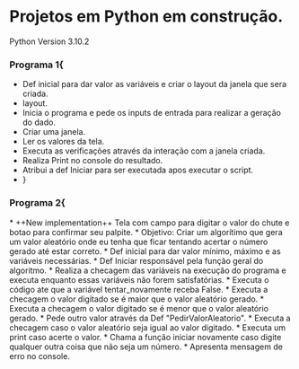 # Projetos em Python em construção.
Python Version 3.10.2
<h3> Programa 1{</h3>

* Def inicial para dar valor as variáveis e criar o layout da janela que sera criada.
* layout.
* Inicia o programa e pede os inputs de entrada para realizar a geração do dado.
* Criar uma janela.
* Ler os valores da tela.
* Executa as verificações através da interação com a janela criada.
* Realiza Print no console do resultado.
* Atribui a def Iniciar para ser executada apos executar o script.
* }

<h3> Programa 2{</h3>
* ++New implementation++ Tela com campo para digitar o valor do chute e botao para confirmar seu palpite.
* Objetivo: Criar um algorítimo que gera um valor aleatório onde eu tenha que ficar tentando acertar o número gerado até estar correto.
* Def inicial para dar valor mínimo, máximo e as variáveis necessárias.
* Def Iniciar responsável pela função geral do algoritmo.
* Realiza a checagem das variáveis na execução do programa e executa enquanto essas variáveis não forem satisfatórias.
* Executa o código ate que a variável tentar_novamente receba False.
* Executa a checagem o valor digitado se é maior que o valor aleatório gerado.
* Executa a checagem o valor digitado se é menor que o valor aleatório gerado.
* Pede outro valor através da Def "PedirValorAleatorio".
* Executa a checagem caso o valor aleatório seja igual ao valor digitado.
* Executa um print caso acerte o valor.
* Chama a função iniciar novamente caso digite qualquer outra coisa que não seja um número.
* Apresenta mensagem de erro no console.